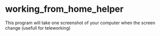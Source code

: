 # working_from_home_helper
This program will take one screenshot of your computer when the screen change (usefull for teleworking) 
